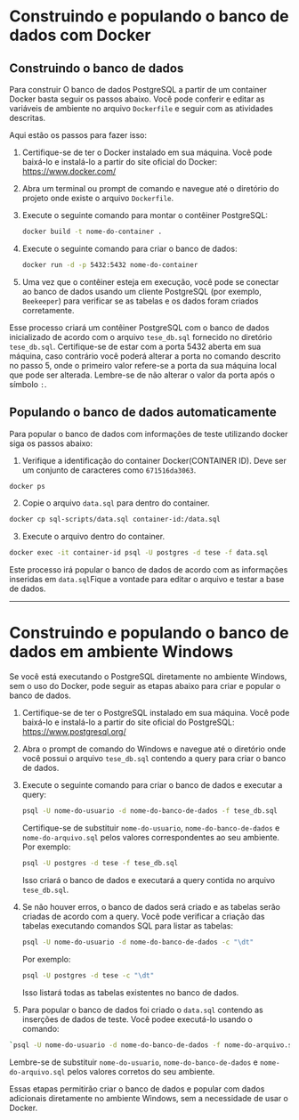 # Construindo e populando o banco de dados com Docker
## Construindo o banco de dados
Para construir O banco de dados PostgreSQL a partir de um container Docker basta seguir os passos abaixo. 
Você pode conferir e editar as variáveis de ambiente no arquivo `Dockerfile` e seguir com as atividades descritas.

Aqui estão os passos para fazer isso:

1. Certifique-se de ter o Docker instalado em sua máquina. Você pode baixá-lo e instalá-lo a partir do site oficial do Docker: https://www.docker.com/

3. Abra um terminal ou prompt de comando e navegue até o diretório do projeto onde existe o arquivo `Dockerfile`.

4. Execute o seguinte comando para montar o contêiner PostgreSQL:

   ```bash
   docker build -t nome-do-container .
   ```

5. Execute o seguinte comando para criar o banco de dados:

   ```bash
   docker run -d -p 5432:5432 nome-do-container
   ```

6. Uma vez que o contêiner esteja em execução, você pode se conectar ao banco de dados usando um cliente PostgreSQL (por exemplo, `Beekeeper`) para verificar se as tabelas e os dados foram criados corretamente.

Esse processo criará um contêiner PostgreSQL com o banco de dados inicializado de acordo com o arquivo `tese_db.sql` fornecido no diretório `tese_db.sql`. Certifique-se de estar com a porta 5432 aberta em sua máquina, caso contrário você poderá alterar a porta no comando descrito no passo 5, onde o primeiro valor refere-se a porta da sua máquina local que pode ser alterada. Lembre-se de não alterar o valor da porta após o símbolo `:`.

## Populando o banco de dados automaticamente

Para popular o banco de dados com informações de teste utilizando docker siga os passos abaixo:

1. Verifique a identificação do container Docker(CONTAINER ID). Deve ser um conjunto de caracteres como `671516da3063`.

```bash
docker ps
```

2. Copie o arquivo `data.sql` para dentro do container.

```bash
docker cp sql-scripts/data.sql container-id:/data.sql
```

3. Execute o arquivo dentro do container.
```bash
docker exec -it container-id psql -U postgres -d tese -f data.sql
```

Este processo irá popular o banco de dados de acordo com as informações inseridas em `data.sql`Fique a vontade para editar o arquivo e testar a base de dados.

---
# Construindo e populando o banco de dados em ambiente Windows
Se você está executando o PostgreSQL diretamente no ambiente Windows, sem o uso do Docker, pode seguir as etapas abaixo para criar e popular o banco de dados.

1. Certifique-se de ter o PostgreSQL instalado em sua máquina. Você pode baixá-lo e instalá-lo a partir do site oficial do PostgreSQL: https://www.postgresql.org/

2. Abra o prompt de comando do Windows e navegue até o diretório onde você possui o arquivo `tese_db.sql` contendo a query para criar o banco de dados.

3. Execute o seguinte comando para criar o banco de dados e executar a query:

   ```bash
   psql -U nome-do-usuario -d nome-do-banco-de-dados -f tese_db.sql
   ```

   Certifique-se de substituir `nome-do-usuario`, `nome-do-banco-de-dados` e `nome-do-arquivo.sql` pelos valores correspondentes ao seu ambiente. Por exemplo:

   ```bash
   psql -U postgres -d tese -f tese_db.sql
   ```

   Isso criará o banco de dados e executará a query contida no arquivo `tese_db.sql`.

4. Se não houver erros, o banco de dados será criado e as tabelas serão criadas de acordo com a query. Você pode verificar a criação das tabelas executando comandos SQL para listar as tabelas:

   ```bash
   psql -U nome-do-usuario -d nome-do-banco-de-dados -c "\dt"
   ```

   Por exemplo:

   ```bash
   psql -U postgres -d tese -c "\dt"
   ```

   Isso listará todas as tabelas existentes no banco de dados.

5. Para popular o banco de dados foi criado o `data.sql` contendo as inserções de dados de teste. Você podee executá-lo usando o comando:

```bash
`psql -U nome-do-usuario -d nome-do-banco-de-dados -f nome-do-arquivo.sql`
```

Lembre-se de substituir `nome-do-usuario`, `nome-do-banco-de-dados` e `nome-do-arquivo.sql` pelos valores corretos do seu ambiente.

Essas etapas permitirão criar o banco de dados e popular com dados adicionais diretamente no ambiente Windows, sem a necessidade de usar o Docker.